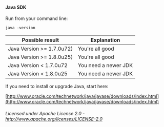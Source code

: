 #### Java SDK

Run from your command line:

    java -version

| Possible result | Explanation |
|-----------------|-------------|
| Java Version >= 1.7.0u72) | You're all good |
| Java Version >= 1.8.0u25) | You're all good |
| Java Version < 1.7.0u72 | You need a newer JDK |
| Java Version < 1.8.0u25 | You need a newer JDK |

If you need to install or upgrade Java, start here:

[http://www.oracle.com/technetwork/java/javase/downloads/index.html](http://www.oracle.com/technetwork/java/javase/downloads/index.html)

###### Licensed under Apache License 2.0 - http://www.apache.org/licenses/LICENSE-2.0
